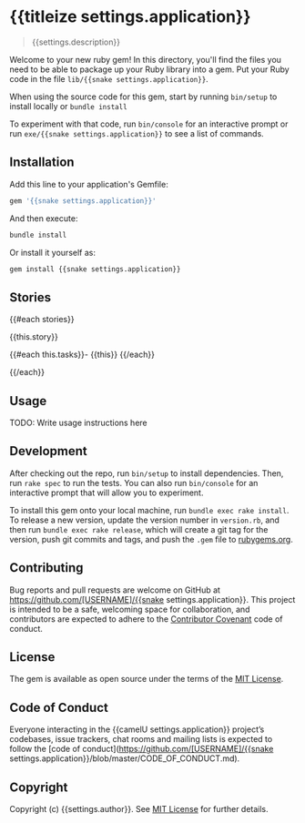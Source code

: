 # {{titleize settings.application}}

> {{settings.description}}

Welcome to your new ruby gem! In this directory, you'll find the files you need to be able to package up your Ruby library into a gem. Put your Ruby code in the file `lib/{{snake settings.application}}`.

When using the source code for this gem, start by running `bin/setup` to install locally or `bundle install`

To experiment with that code, run `bin/console` for an interactive prompt or run `exe/{{snake settings.application}}` to see a list of commands.

## Installation

Add this line to your application's Gemfile:

```ruby
gem '{{snake settings.application}}'
```

And then execute:

```bash
bundle install
```

Or install it yourself as:

```bash
gem install {{snake settings.application}}
```

## Stories

{{#each stories}}

{{this.story}}

{{#each this.tasks}}- {{this}}
{{/each}}

{{/each}}

## Usage

TODO: Write usage instructions here

## Development

After checking out the repo, run `bin/setup` to install dependencies. Then, run `rake spec` to run the tests. You can also run `bin/console` for an interactive prompt that will allow you to experiment.

To install this gem onto your local machine, run `bundle exec rake install`. To release a new version, update the version number in `version.rb`, and then run `bundle exec rake release`, which will create a git tag for the version, push git commits and tags, and push the `.gem` file to [rubygems.org](https://rubygems.org).

## Contributing

Bug reports and pull requests are welcome on GitHub at https://github.com/[USERNAME]/{{snake settings.application}}. This project is intended to be a safe, welcoming space for collaboration, and contributors are expected to adhere to the [Contributor Covenant](http://contributor-covenant.org) code of conduct.

## License

The gem is available as open source under the terms of the [MIT License](https://opensource.org/licenses/MIT).

## Code of Conduct

Everyone interacting in the {{camelU settings.application}} project’s codebases, issue trackers, chat rooms and mailing lists is expected to follow the [code of conduct](https://github.com/[USERNAME]/{{snake settings.application}}/blob/master/CODE_OF_CONDUCT.md).

## Copyright

Copyright (c) {{settings.author}}. See [MIT License](LICENSE.txt) for further details.
